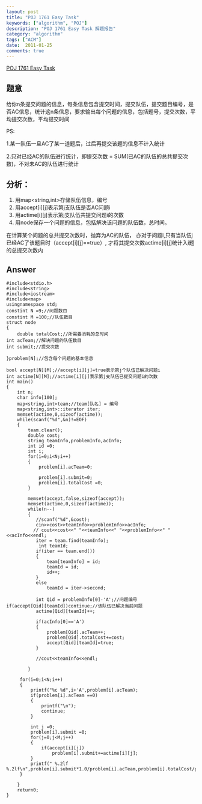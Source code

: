 ```yaml
---
layout: post
title: "POJ 1761 Easy Task"
keywords: ["algorithm", "POJ"]
description: "POJ 1761 Easy Task 解题报告"
category: "algorithm"
tags: ["ACM"]
date:  2011-01-25
comments: true 
---
```

[POJ 1761 Easy Task](http://poj.org/problem?id=1761)

## 题意

给你n条提交问题的信息，每条信息包含提交时间，提交队伍，提交题目编号，是否AC信息，统计这n条信息，要求输出每个问题的信息，包括题号，提交次数，平均提交次数，平均提交时间
 
PS:

1.某一队伍一旦AC了某一道题后，过后再提交该题的信息不计入统计

2.只对已经AC的队伍进行统计，即提交次数 = SUM(已AC的队伍的总共提交次数)，不对未AC的队伍进行统计

## 分析：
  1. 用map<string,int>存储队伍信息，编号
  2. 用accept[i][j]表示第j支队伍是否AC问题i
  3. 用actime[i][j]表示第j支队伍共提交问题i的次数
  4. 用node保存一个问题的信息，包括解决该问题的队伍数，总时间。

  在计算某个问题的总共提交次数时，抛弃为AC的队伍，
  亦对于问题i,只有当队伍j已经AC了该题目时（accept[i][j]==true）,
  才将其提交次数actime[i][j]统计入i题的总提交次数内

## Answer

```
#include<stdio.h>
#include<string>
#include<iostream>
#include<map>
usingnamespace std;
constint N =9;//问题数目
constint M =100;//队伍数目
struct node
{
    double totalCost;//所需要消耗的总时间
int acTeam;//解决问题的队伍数目
int submit;//提交次数
    
}problem[N];//包含每个问题的基本信息
 
bool accept[N][M];//accept[i][j]=true表示第j个队伍已解决问题i
int actime[N][M];//actime[i][j]表示第j支队伍已提交问题i的次数
int main()
{
    int n;
    char info[100];
    map<string,int>team;//team[队名] = 编号
    map<string,int>::iterator iter;
    memset(actime,0,sizeof(actime));
    while(scanf("%d",&n)!=EOF)
    {
        team.clear();
        double cost;
        string teamInfo,problemInfo,acInfo;
        int id =0;
        int i;
        for(i=0;i<N;i++)
        {
            problem[i].acTeam=0;
        
            problem[i].submit=0;
            problem[i].totalCost =0;
        }

        memset(accept,false,sizeof(accept));
        memset(actime,0,sizeof(actime));
        while(n--)
        {
           //scanf("%d",&cost);
           cin>>cost>>teamInfo>>problemInfo>>acInfo;
          // cout<<cost<<" "<<teamInfo<<" "<<problemInfo<<" "<<acInfo<<endl;
           iter = team.find(teamInfo);
            int teamId;
           if(iter == team.end())
           {
               team[teamInfo] = id;
               teamId = id;
               id++;
           }
           else
               teamId = iter->second;
          
           int Qid = problemInfo[0]-'A';//问题编号
if(accept[Qid][teamId])continue;//该队伍已解决当前问题
           actime[Qid][teamId]++;
           
           if(acInfo[0]=='A')
           {
               problem[Qid].acTeam++;
               problem[Qid].totalCost+=cost;
               accept[Qid][teamId]=true;
           }
           
           //cout<<teamInfo<<endl;
           
        }

     for(i=0;i<N;i++)
     {
         printf("%c %d",i+'A',problem[i].acTeam);
         if(problem[i].acTeam ==0)
         {
             printf("\n");
             continue;
         }

         int j =0;
         problem[i].submit =0;
         for(j=0;j<M;j++)
         {
             if(accept[i][j])
                 problem[i].submit+=actime[i][j];
         }
         printf(" %.2lf %.2lf\n",problem[i].submit*1.0/problem[i].acTeam,problem[i].totalCost/problem[i].acTeam);
     }

    }
    return0;
}
```

